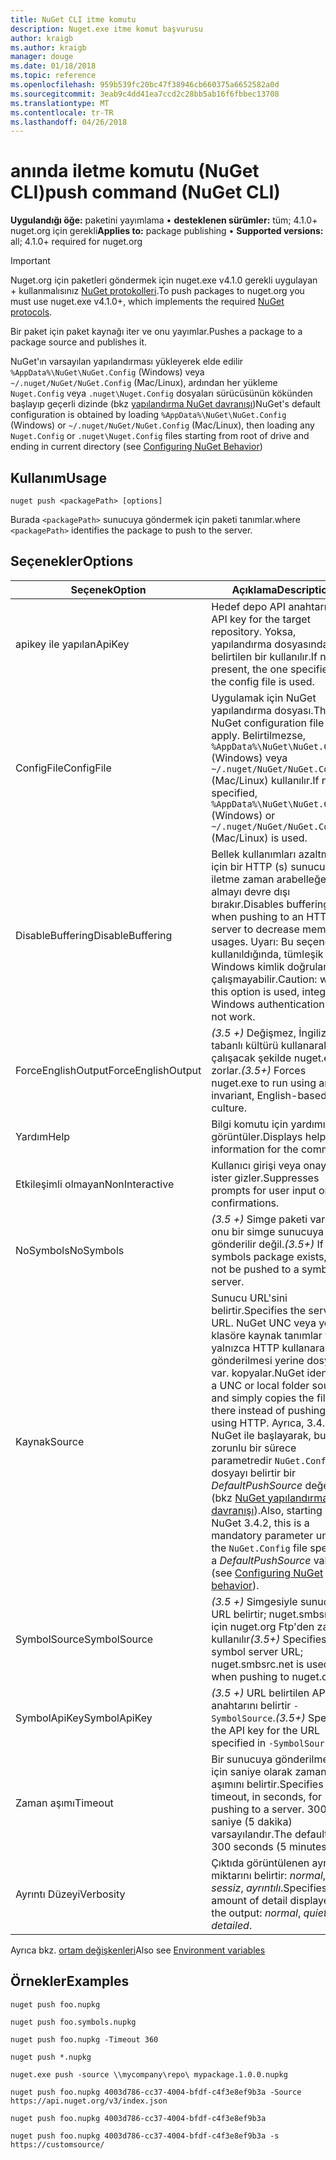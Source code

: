 ```yaml
---
title: NuGet CLI itme komutu
description: Nuget.exe itme komut başvurusu
author: kraigb
ms.author: kraigb
manager: douge
ms.date: 01/18/2018
ms.topic: reference
ms.openlocfilehash: 959b539fc20bc47f38946cb660375a6652582a0d
ms.sourcegitcommit: 3eab9c4dd41ea7ccd2c28bb5ab16f6fbbec13708
ms.translationtype: MT
ms.contentlocale: tr-TR
ms.lasthandoff: 04/26/2018
---
```

# <a name="push-command-nuget-cli"></a><span data-ttu-id="d35f6-103">anında iletme komutu (NuGet CLI)</span><span class="sxs-lookup"><span data-stu-id="d35f6-103">push command (NuGet CLI)</span></span>

<span data-ttu-id="d35f6-104">**Uygulandığı öğe:** paketini yayımlama &bullet; **desteklenen sürümler:** tüm; 4.1.0+ nuget.org için gerekli</span><span class="sxs-lookup"><span data-stu-id="d35f6-104">**Applies to:** package publishing &bullet; **Supported versions:** all; 4.1.0+ required for nuget.org</span></span>

> [!Important]
> <span data-ttu-id="d35f6-105">Nuget.org için paketleri göndermek için nuget.exe v4.1.0 gerekli uygulayan + kullanmalısınız [NuGet protokolleri](../api/nuget-protocols.md).</span><span class="sxs-lookup"><span data-stu-id="d35f6-105">To push packages to nuget.org you must use nuget.exe v4.1.0+, which implements the required [NuGet protocols](../api/nuget-protocols.md).</span></span>

<span data-ttu-id="d35f6-106">Bir paket için paket kaynağı iter ve onu yayımlar.</span><span class="sxs-lookup"><span data-stu-id="d35f6-106">Pushes a package to a package source and publishes it.</span></span>

<span data-ttu-id="d35f6-107">NuGet'ın varsayılan yapılandırması yükleyerek elde edilir `%AppData%\NuGet\NuGet.Config` (Windows) veya `~/.nuget/NuGet/NuGet.Config` (Mac/Linux), ardından her yükleme `Nuget.Config` veya `.nuget\Nuget.Config` dosyaları sürücüsünün kökünden başlayıp geçerli dizinde (bkz [yapılandırma NuGet davranışı](../consume-packages/configuring-nuget-behavior.md))</span><span class="sxs-lookup"><span data-stu-id="d35f6-107">NuGet's default configuration is obtained by loading `%AppData%\NuGet\NuGet.Config` (Windows) or `~/.nuget/NuGet/NuGet.Config` (Mac/Linux), then loading any `Nuget.Config` or `.nuget\Nuget.Config` files starting from root of drive and ending in current directory (see [Configuring NuGet Behavior](../consume-packages/configuring-nuget-behavior.md))</span></span>

## <a name="usage"></a><span data-ttu-id="d35f6-108">Kullanım</span><span class="sxs-lookup"><span data-stu-id="d35f6-108">Usage</span></span>

```cli
nuget push <packagePath> [options]
```

<span data-ttu-id="d35f6-109">Burada `<packagePath>` sunucuya göndermek için paketi tanımlar.</span><span class="sxs-lookup"><span data-stu-id="d35f6-109">where `<packagePath>` identifies the package to push to the server.</span></span>

## <a name="options"></a><span data-ttu-id="d35f6-110">Seçenekler</span><span class="sxs-lookup"><span data-stu-id="d35f6-110">Options</span></span>

| <span data-ttu-id="d35f6-111">Seçenek</span><span class="sxs-lookup"><span data-stu-id="d35f6-111">Option</span></span> | <span data-ttu-id="d35f6-112">Açıklama</span><span class="sxs-lookup"><span data-stu-id="d35f6-112">Description</span></span> |
| --- | --- |
| <span data-ttu-id="d35f6-113">apikey ile yapılan</span><span class="sxs-lookup"><span data-stu-id="d35f6-113">ApiKey</span></span> | <span data-ttu-id="d35f6-114">Hedef depo API anahtarı.</span><span class="sxs-lookup"><span data-stu-id="d35f6-114">The API key for the target repository.</span></span> <span data-ttu-id="d35f6-115">Yoksa, yapılandırma dosyasında belirtilen bir kullanılır.</span><span class="sxs-lookup"><span data-stu-id="d35f6-115">If not present,  the one specified in the config file is used.</span></span> |
| <span data-ttu-id="d35f6-116">ConfigFile</span><span class="sxs-lookup"><span data-stu-id="d35f6-116">ConfigFile</span></span> | <span data-ttu-id="d35f6-117">Uygulamak için NuGet yapılandırma dosyası.</span><span class="sxs-lookup"><span data-stu-id="d35f6-117">The NuGet configuration file to apply.</span></span> <span data-ttu-id="d35f6-118">Belirtilmezse, `%AppData%\NuGet\NuGet.Config` (Windows) veya `~/.nuget/NuGet/NuGet.Config` (Mac/Linux) kullanılır.</span><span class="sxs-lookup"><span data-stu-id="d35f6-118">If not specified, `%AppData%\NuGet\NuGet.Config` (Windows) or `~/.nuget/NuGet/NuGet.Config` (Mac/Linux) is used.</span></span>|
| <span data-ttu-id="d35f6-119">DisableBuffering</span><span class="sxs-lookup"><span data-stu-id="d35f6-119">DisableBuffering</span></span> | <span data-ttu-id="d35f6-120">Bellek kullanımları azaltmak için bir HTTP (s) sunucusuna iletme zaman arabelleğe almayı devre dışı bırakır.</span><span class="sxs-lookup"><span data-stu-id="d35f6-120">Disables buffering when pushing to an HTTP(s) server to decrease memory usages.</span></span> <span data-ttu-id="d35f6-121">Uyarı: Bu seçenek kullanıldığında, tümleşik Windows kimlik doğrulaması çalışmayabilir.</span><span class="sxs-lookup"><span data-stu-id="d35f6-121">Caution: when this option is used, integrated Windows authentication might not work.</span></span> |
| <span data-ttu-id="d35f6-122">ForceEnglishOutput</span><span class="sxs-lookup"><span data-stu-id="d35f6-122">ForceEnglishOutput</span></span> | <span data-ttu-id="d35f6-123">*(3.5 +)*  Değişmez, İngilizce tabanlı kültürü kullanarak çalışacak şekilde nuget.exe zorlar.</span><span class="sxs-lookup"><span data-stu-id="d35f6-123">*(3.5+)* Forces nuget.exe to run using an invariant, English-based culture.</span></span> |
| <span data-ttu-id="d35f6-124">Yardım</span><span class="sxs-lookup"><span data-stu-id="d35f6-124">Help</span></span> | <span data-ttu-id="d35f6-125">Bilgi komutu için yardımı görüntüler.</span><span class="sxs-lookup"><span data-stu-id="d35f6-125">Displays help information for the command.</span></span> |
| <span data-ttu-id="d35f6-126">Etkileşimli olmayan</span><span class="sxs-lookup"><span data-stu-id="d35f6-126">NonInteractive</span></span> | <span data-ttu-id="d35f6-127">Kullanıcı girişi veya onayı için ister gizler.</span><span class="sxs-lookup"><span data-stu-id="d35f6-127">Suppresses prompts for user input or confirmations.</span></span> |
| <span data-ttu-id="d35f6-128">NoSymbols</span><span class="sxs-lookup"><span data-stu-id="d35f6-128">NoSymbols</span></span> | <span data-ttu-id="d35f6-129">*(3.5 +)*  Simge paketi varsa, onu bir simge sunucuya gönderilir değil.</span><span class="sxs-lookup"><span data-stu-id="d35f6-129">*(3.5+)* If a symbols package exists, it will not be pushed to a symbol server.</span></span> |
| <span data-ttu-id="d35f6-130">Kaynak</span><span class="sxs-lookup"><span data-stu-id="d35f6-130">Source</span></span> | <span data-ttu-id="d35f6-131">Sunucu URL'sini belirtir.</span><span class="sxs-lookup"><span data-stu-id="d35f6-131">Specifies the server URL.</span></span> <span data-ttu-id="d35f6-132">NuGet UNC veya yerel klasöre kaynak tanımlar ve yalnızca HTTP kullanarak gönderilmesi yerine dosya var. kopyalar.</span><span class="sxs-lookup"><span data-stu-id="d35f6-132">NuGet identifies a UNC or local folder source and simply copies the file there instead of pushing it using HTTP.</span></span>  <span data-ttu-id="d35f6-133">Ayrıca, 3.4.2 NuGet ile başlayarak, bu zorunlu bir sürece parametredir `NuGet.Config` dosyayı belirtir bir *DefaultPushSource* değeri (bkz [NuGet yapılandırma davranışı](../consume-packages/configuring-nuget-behavior.md)).</span><span class="sxs-lookup"><span data-stu-id="d35f6-133">Also, starting with NuGet 3.4.2, this is a mandatory parameter unless the `NuGet.Config` file specifies a *DefaultPushSource* value (see [Configuring NuGet behavior](../consume-packages/configuring-nuget-behavior.md)).</span></span> |
| <span data-ttu-id="d35f6-134">SymbolSource</span><span class="sxs-lookup"><span data-stu-id="d35f6-134">SymbolSource</span></span> | <span data-ttu-id="d35f6-135">*(3.5 +)*  Simgesiyle sunucu URL belirtir; nuget.smbsrc.net için nuget.org Ftp'den zaman kullanılır</span><span class="sxs-lookup"><span data-stu-id="d35f6-135">*(3.5+)* Specifies the symbol server URL; nuget.smbsrc.net is used when pushing to nuget.org</span></span> |
| <span data-ttu-id="d35f6-136">SymbolApiKey</span><span class="sxs-lookup"><span data-stu-id="d35f6-136">SymbolApiKey</span></span> | <span data-ttu-id="d35f6-137">*(3.5 +)*  URL belirtilen API anahtarını belirtir `-SymbolSource`.</span><span class="sxs-lookup"><span data-stu-id="d35f6-137">*(3.5+)* Specifies the API key for the URL specified in `-SymbolSource`.</span></span> |
| <span data-ttu-id="d35f6-138">Zaman aşımı</span><span class="sxs-lookup"><span data-stu-id="d35f6-138">Timeout</span></span> | <span data-ttu-id="d35f6-139">Bir sunucuya gönderilmesi için saniye olarak zaman aşımını belirtir.</span><span class="sxs-lookup"><span data-stu-id="d35f6-139">Specifies the timeout, in seconds, for pushing to a server.</span></span> <span data-ttu-id="d35f6-140">300 saniye (5 dakika) varsayılandır.</span><span class="sxs-lookup"><span data-stu-id="d35f6-140">The default is 300 seconds (5 minutes).</span></span> |
| <span data-ttu-id="d35f6-141">Ayrıntı Düzeyi</span><span class="sxs-lookup"><span data-stu-id="d35f6-141">Verbosity</span></span> | <span data-ttu-id="d35f6-142">Çıktıda görüntülenen ayrıntı miktarını belirtir: *normal*, *sessiz*, *ayrıntılı*.</span><span class="sxs-lookup"><span data-stu-id="d35f6-142">Specifies the amount of detail displayed in the output: *normal*, *quiet*, *detailed*.</span></span> |

<span data-ttu-id="d35f6-143">Ayrıca bkz. [ortam değişkenleri](cli-ref-environment-variables.md)</span><span class="sxs-lookup"><span data-stu-id="d35f6-143">Also see [Environment variables](cli-ref-environment-variables.md)</span></span>

## <a name="examples"></a><span data-ttu-id="d35f6-144">Örnekler</span><span class="sxs-lookup"><span data-stu-id="d35f6-144">Examples</span></span>

```cli
nuget push foo.nupkg

nuget push foo.symbols.nupkg

nuget push foo.nupkg -Timeout 360

nuget push *.nupkg

nuget.exe push -source \\mycompany\repo\ mypackage.1.0.0.nupkg

nuget push foo.nupkg 4003d786-cc37-4004-bfdf-c4f3e8ef9b3a -Source https://api.nuget.org/v3/index.json

nuget push foo.nupkg 4003d786-cc37-4004-bfdf-c4f3e8ef9b3a

nuget push foo.nupkg 4003d786-cc37-4004-bfdf-c4f3e8ef9b3a -s https://customsource/
```
